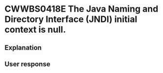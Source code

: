 # CWWBS0418E The Java Naming and Directory Interface (JNDI) initial context is null.

## Explanation

## User response
